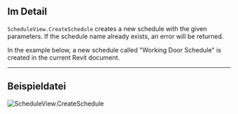 ## Im Detail
`ScheduleView.CreateSchedule` creates a new schedule with the given parameters. If the schedule name already exists, an error will be returned.

In the example below, a new schedule called "Working Door Schedule" is created in the current Revit document.
___
## Beispieldatei

![ScheduleView.CreateSchedule](./Revit.Elements.Views.ScheduleView.CreateSchedule_img.jpg)
